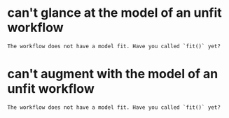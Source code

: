# can't glance at the model of an unfit workflow

    The workflow does not have a model fit. Have you called `fit()` yet?

# can't augment with the model of an unfit workflow

    The workflow does not have a model fit. Have you called `fit()` yet?


